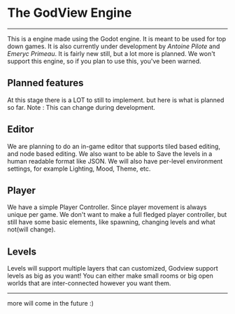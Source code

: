 # The GodView Engine

----

This is a engine made using the Godot engine. It is meant to be used for top down games. It is also currently under development by *Antoine Pilote* and *Emeryc Primeau*. It is fairly new still, but a lot more is planned. We won't support this engine, so if you plan to use this, you've been warned.

## Planned features

At this stage there is a LOT to still to implement. but here is what is planned so far. Note : This can change during development.

## Editor

We are planning to do an in-game editor that supports tiled based editing, and node based editing. We also want to be able to Save the levels in a human readable format like JSON. We will also have per-level environment settings, for example Lighting, Mood, Theme, etc.

## Player

We have a simple Player Controller. Since player movement is always unique per game. We don't want to make a full fledged player controller, but still have some basic elements, like spawning, changing levels and what not(will change).

## Levels

Levels will support multiple layers that can customized, Godview support levels as big as you want! You can either make small rooms or big open worlds that are inter-connected however you want them.

----

more will come in the future :)